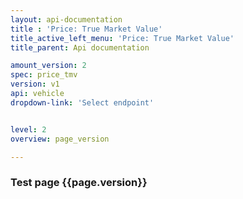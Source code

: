 ```yaml
---
layout: api-documentation
title : 'Price: True Market Value'
title_active_left_menu: 'Price: True Market Value'
title_parent: Api documentation

amount_version: 2
spec: price_tmv
version: v1
api: vehicle
dropdown-link: 'Select endpoint'


level: 2
overview: page_version

---
```



### Test page {{page.version}}


